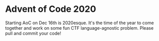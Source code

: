 # Advent of Code 2020

Starting AoC on Dec 16th is 2020esque. It's the time of the year to come together and work on some fun CTF language-agnostic problem. Please pull and commit your code!
